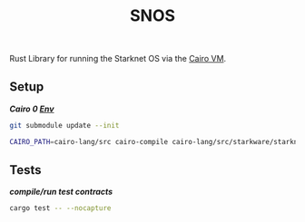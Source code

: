 <div align="center">
    <h1>SNOS</h1>
    <br>
</div>

Rust Library for running the Starknet OS via the [Cairo VM](https://github.com/lambdaclass/cairo-vm).


## Setup

***Cairo 0 [Env](https://docs.cairo-lang.org/0.12.0/quickstart.html)***

```bash
git submodule update --init

CAIRO_PATH=cairo-lang/src cairo-compile cairo-lang/src/starkware/starknet/core/os/os.cairo --output build/os_compiled.json
```

## Tests

***compile/run test contracts***

```bash
cargo test -- --nocapture
```

